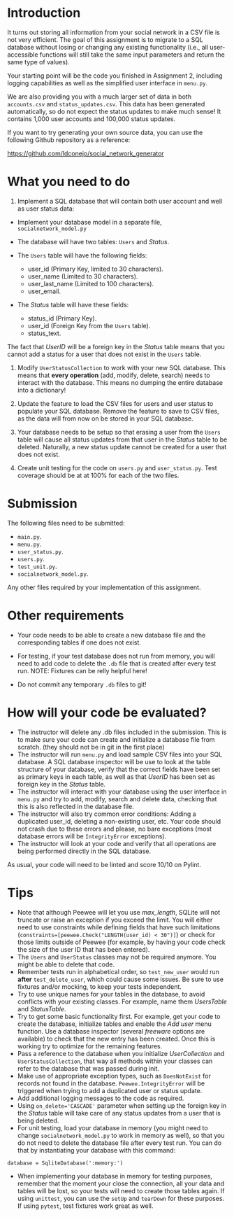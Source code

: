 # Introduction

It turns out storing all information from your social network in a CSV file is not very efficient. The goal of this assignment is to migrate to a SQL database without losing or changing any existing functionality (i.e., all user-accessible functions will still  take the same input parameters and return the same type of values).

Your starting point will be the code you finished in Assignment 2, including logging capabilities as well as the simplified user interface in ``menu.py``.

We are also providing you with a much larger set of data in both ``accounts.csv`` and ``status_updates.csv``. This data has been generated automatically, so do not expect the status updates to make much sense! It contains 1,000 user accounts and 100,000 status updates.

If you want to try generating your own source data, you can use the following Github repository as a reference:

https://github.com/ldconejo/social_network_generator

# What you need to do

1. Implement a SQL database that will contain both user account and well as user status data:

* Implement your database model in a separate file, ``socialnetwork_model.py``

* The database will have two tables: ``Users`` and *Status*.
* The ``Users`` table will have the following fields:
    * user_id (Primary Key, limited to 30 characters).
    * user_name (Limited to 30 characters).
    * user_last_name (Limited to 100 characters).
    * user_email.
* The *Status* table will have these fields:
    * status_id (Primary Key).
    * user_id (Foreign Key from the ``Users`` table).
    * status_text.

The fact that *UserID* will be a foreign key in the *Status* table means that you cannot add a status for a user that does not exist in the ``Users`` table.

1. Modify ``UserStatusCollection`` to work with your new SQL database. This means that **every operation** (add, modify, delete, search) needs to interact with the database. This means no dumping the entire database into a dictionary!

1. Update the feature to load the CSV files for users and user status to populate your SQL database. Remove the feature to save to CSV files, as the data will from now on be stored in your SQL database.

1. Your database needs to be setup so that erasing a user from the ``Users`` table will cause all status updates from that user in the *Status* table to be deleted. Naturally, a new status update cannot be created for a user that does not exist.

1. Create unit testing for the code on ``users.py`` and ``user_status.py``. Test coverage should be at at 100% for each of the two files.

# Submission #

The following files need to be submitted:

* ``main.py``.
* ``menu.py``.
* ``user_status.py``.
* ``users.py``.
* ``test_unit.py``.
* ``socialnetwork_model.py``.

Any other files required by your implementation of this assignment.

# Other requirements

* Your code needs to be able to create a new database file and the corresponding tables if one does not exist.

* For testing, if your test database does not run from memory, you will need to add code to delete the ``.db`` file that is created after every test run.
NOTE: Fixtures can be relly helpful here!

* Do not commit any temporary ``.db`` files to git!

# How will your code be evaluated?

* The instructor will delete any .db files included in the submission. This is to make sure your code can create and initialize a database file from scratch. (they should not be in git in the first place)
* The instructor will run ``menu.py`` and load sample CSV files into your SQL database. A SQL database inspector will be use to look at the table structure of your database, verify that the correct fields have been set as primary keys in each table, as well as that *UserID* has been set as foreign key in the *Status* table.
* The instructor will interact with your database using the user interface in ``menu.py`` and try to add, modify, search and delete data, checking that this is also reflected in the database file.
* The instructor will also try common error conditions: Adding a duplicated user_id, deleting a non-existing user, etc. Your code should not crash due to these errors and please, no bare exceptions (most database errors will be ``IntegrityError`` exceptions).
* The instructor will look at your code and verify that all operations are being performed directly in the SQL database.

As usual, your code will need to be linted and score 10/10 on Pylint.

# Tips

* Note that although Peewee will let you use *max_length*, SQLite will not truncate or raise an exception if you exceed the limit. You will either need to use constraints while defining fields that have such limitations
(``constraints=[peewee.Check("LENGTH(user_id) < 30")]``) or check for those limits outside of Peewee (for example, by having your code check the size of the user ID that has been entered).
* The ``Users`` and ``UserStatus`` classes may not be required anymore. You might be able to delete that code.
* Remember tests run in alphabetical order, so ``test_new_user`` would run **after** ``test_delete_user``, which could cause some issues. Be sure to use fixtures and/or mocking, to keep your tests independent.
* Try to use unique names for your tables in the database, to avoid conflicts with your existing classes. For example, name them *UsersTable* and *StatusTable*.
* Try to get some basic functionality first. For example, get your code to create the database, initialize tables and enable the *Add user* menu function. Use a database inspector (several *freeware* options are available) to check that the new entry has been created. Once this is working try to optimize for the remaining features.
* Pass a reference to the database when you initialize *UserCollection* and ``UserStatusCollection``, that way all methods within your classes can refer to the database that was passed during init.
* Make use of appropriate exception types, such as ``DoesNotExist`` for records not found in the database. ``Peewee.IntegrityError`` will be triggered when trying to add a duplicated user or status update.
* Add additional logging messages to the code as required.
* Using ``on_delete='CASCADE'`` parameter when setting up the foreign key in the *Status* table will take care of any status updates from a user that is being deleted.
* For unit testing, load your database in memory (you might need to change ``socialnetwork_model.py`` to work in memory as well), so that you do not need to delete the database file after every test run. You can do that by instantiating your database with this command:

```
database = SqliteDatabase(':memory:')
```

* When implementing your database in memory for testing purposes, remember that the moment your close the connection, all your data and tables will be lost, so your tests will need to create those tables again. If using ``unittest``, you can use the ``setUp`` and ``tearDown`` for these purposes.
 If using ``pytest``, test fixtures work great as well.

